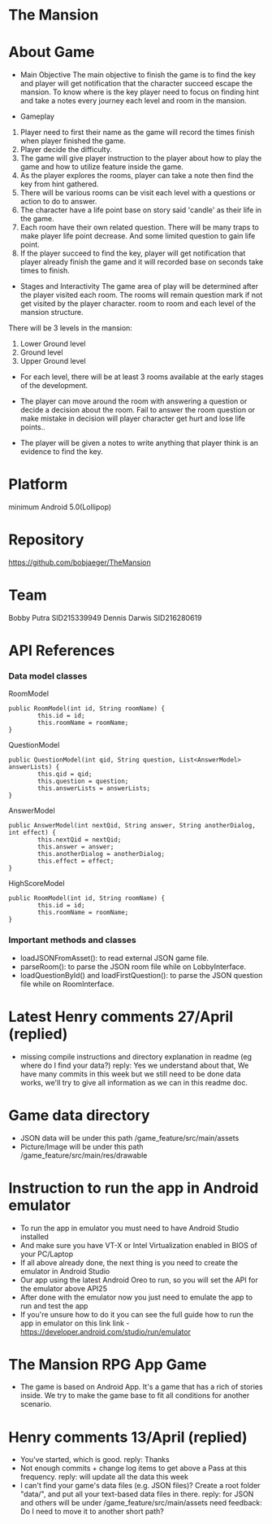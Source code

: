 # The Mansion

# About Game
- Main Objective
The main objective to finish the game is to find the key and player will get notification
that the character succeed escape the mansion. To know where is the key player need to focus
on finding hint and take a notes every journey each level and room in the mansion.

- Gameplay
1.  Player need to first their name as the game will record the times finish when player finished the game.
2.  Player decide the difficulty.
3.	The game will give player instruction to the player about how to play the game and how to utilize feature inside the game.
4.	As the player explores the rooms, player can take a note then find the key from hint gathered.
5.	There will be various rooms can be visit each level with a questions or action to do to answer.
6.  The character have a life point base on story said 'candle' as their life in the game.
7.	Each room have their own related question. There will be many traps to make player life point decrease. And some limited question to gain life point.
8.	If the player succeed to find the key, player will get notification that player already finish the game and it will recorded base on seconds take times to finish.

- Stages and Interactivity
The game area of play will be determined after the player visited each room. The rooms will remain question mark if not get visited by the player character.
room to room and each level of the mansion structure.

There will be 3 levels in the mansion:
1. Lower Ground level
2. Ground level
3. Upper Ground level

- For each level, there will be at least 3 rooms available at the early stages
of the development.

- The player can move around the room with answering a question or decide a decision
about the room. Fail to answer the room question or make mistake in decision will
player character get hurt and lose life points..

- The player will be given a notes to write anything that player think is an evidence to find the key.

# Platform
minimum Android 5.0(Lollipop) 

# Repository
https://github.com/bobjaeger/TheMansion

# Team
Bobby Putra	SID215339949
Dennis Darwis SID216280619

# API References
### Data model classes
RoomModel
```
public RoomModel(int id, String roomName) {
        this.id = id;
        this.roomName = roomName;
}
```
QuestionModel
```
public QuestionModel(int qid, String question, List<AnswerModel> answerLists) {
        this.qid = qid;
        this.question = question;
        this.answerLists = answerLists;
}
```
AnswerModel
```
public AnswerModel(int nextQid, String answer, String anotherDialog, int effect) {
        this.nextQid = nextQid;
        this.answer = answer;
        this.anotherDialog = anotherDialog;
        this.effect = effect;
}
```
HighScoreModel
```
public RoomModel(int id, String roomName) {
        this.id = id;
        this.roomName = roomName;
}
```
### Important methods and classes
- loadJSONFromAsset(): to read external JSON game file.
- parseRoom(): to parse the JSON room file while on LobbyInterface.
- loadQuestionById() and loadFirstQuestion(): to parse the JSON question file while on RoomInterface.

# Latest Henry comments 27/April (replied)
- missing compile instructions and directory explanation in readme (eg where do I find your data?)
reply: Yes we understand about that, We have many commits in this week but we still need to be done data works, we'll
try to give all information as we can in this readme doc.

# Game data directory
- JSON data will be under this path /game_feature/src/main/assets
- Picture/Image will be under this path /game_feature/src/main/res/drawable

# Instruction to run the app in Android emulator
- To run the app in emulator you must need to have Android Studio installed
- And make sure you have VT-X or Intel Virtualization enabled in BIOS of your PC/Laptop
- If all above already done, the next thing is you need to create the emulator in Android Studio
- Our app using the latest Android Oreo to run, so you will set the API for the emulator above API25
- After done with the emulator now you just need to emulate the app to run and test the app
- If you're unsure how to do it you can see the full guide how to run the app in emulator on this link
link -https://developer.android.com/studio/run/emulator

# The Mansion RPG App Game
- The game is based on Android App. It's a game that has a rich of stories inside. We try to make the game base to fit all
conditions for another scenario.

# Henry comments 13/April (replied)
- You've started, which is good. reply: Thanks
- Not enough commits + change log items to get above a Pass at this frequency. reply: will update all the data this week
- I can't find your game's data files (e.g. JSON files)? Create a root folder "data/", and put all your text-based data files in there.
reply: for JSON and others will be under /game_feature/src/main/assets
need feedback: Do I need to move it to another short path?
